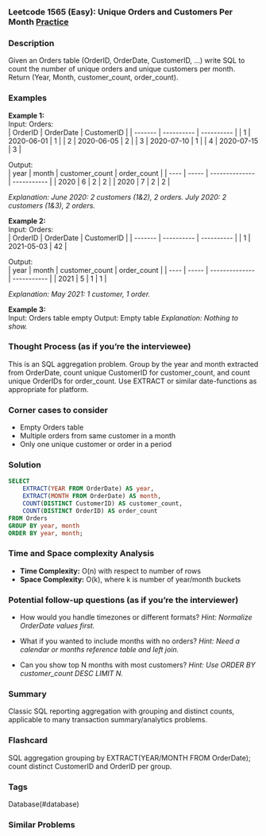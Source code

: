 ### Leetcode 1565 (Easy): Unique Orders and Customers Per Month [Practice](https://leetcode.com/problems/unique-orders-and-customers-per-month)

### Description  
Given an Orders table (OrderID, OrderDate, CustomerID, ...) write SQL to count the number of unique orders and unique customers per month. Return (Year, Month, customer_count, order_count).

### Examples  

**Example 1:**  
Input: Orders:  
| OrderID | OrderDate  | CustomerID |
| ------- | ---------- | ---------- |
| 1       | 2020-06-01 | 1          |
| 2       | 2020-06-05 | 2          |
| 3       | 2020-07-10 | 1          |
| 4       | 2020-07-15 | 3          |

Output:  
| year | month | customer_count | order_count |
| ---- | ----- | -------------- | ----------- |
| 2020 | 6     | 2              | 2           |
| 2020 | 7     | 2              | 2           |

*Explanation: June 2020: 2 customers (1&2), 2 orders. July 2020: 2 customers (1&3), 2 orders.*

**Example 2:**  
Input: Orders:  
| OrderID | OrderDate  | CustomerID |
| ------- | ---------- | ---------- |
| 1       | 2021-05-03 | 42         |

Output:  
| year | month | customer_count | order_count |
| ---- | ----- | -------------- | ----------- |
| 2021 | 5     | 1              | 1           |

*Explanation: May 2021: 1 customer, 1 order.*

**Example 3:**  
Input: Orders table empty
Output: Empty table
*Explanation: Nothing to show.*


### Thought Process (as if you’re the interviewee)  
This is an SQL aggregation problem. Group by the year and month extracted from OrderDate, count unique CustomerID for customer_count, and count unique OrderIDs for order_count. Use EXTRACT or similar date-functions as appropriate for platform.


### Corner cases to consider  
- Empty Orders table
- Multiple orders from same customer in a month
- Only one unique customer or order in a period


### Solution

```sql
SELECT
    EXTRACT(YEAR FROM OrderDate) AS year,
    EXTRACT(MONTH FROM OrderDate) AS month,
    COUNT(DISTINCT CustomerID) AS customer_count,
    COUNT(DISTINCT OrderID) AS order_count
FROM Orders
GROUP BY year, month
ORDER BY year, month;
```

### Time and Space complexity Analysis  

- **Time Complexity:** O(n) with respect to number of rows
- **Space Complexity:** O(k), where k is number of year/month buckets


### Potential follow-up questions (as if you’re the interviewer)  

- How would you handle timezones or different formats?
  *Hint: Normalize OrderDate values first.*

- What if you wanted to include months with no orders?
  *Hint: Need a calendar or months reference table and left join.*

- Can you show top N months with most customers?
  *Hint: Use ORDER BY customer_count DESC LIMIT N.*

### Summary
Classic SQL reporting aggregation with grouping and distinct counts, applicable to many transaction summary/analytics problems.


### Flashcard
SQL aggregation grouping by EXTRACT(YEAR/MONTH FROM OrderDate); count distinct CustomerID and OrderID per group.

### Tags
Database(#database)

### Similar Problems
